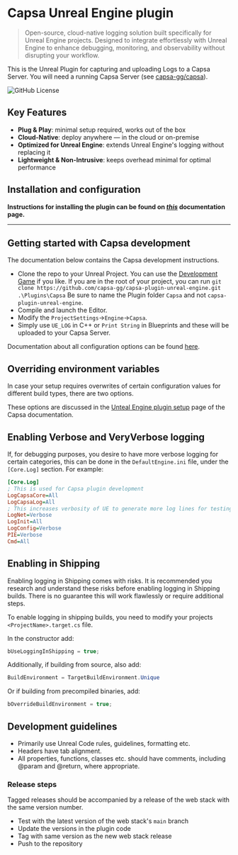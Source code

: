 # Capsa Unreal Engine plugin

> Open-source, cloud-native logging solution built specifically for Unreal Engine projects. Designed to integrate effortlessly with Unreal Engine to enhance debugging, monitoring, and observability without disrupting your workflow.

This is the Unreal Plugin for capturing and uploading Logs to a Capsa Server. You will need a running Capsa Server (see [capsa-gg/capsa](https://github.com/capsa-gg/capsa)).

![GitHub License](https://img.shields.io/github/license/capsa-gg/capsa-plugin-unreal-engine)

## Key Features
- **Plug & Play**: minimal setup required, works out of the box
- **Cloud-Native**: deploy anywhere — in the cloud or on-premise
- **Optimized for Unreal Engine**: extends Unreal Engine's logging without replacing it
- **Lightweight & Non-Intrusive**: keeps overhead minimal for optimal performance

## Installation and configuration

**Instructions for installing the plugin can be found on _[this](https://capsa.gg/docs/getting-started/unreal-engine-plugin)_ documentation page.**

---

## Getting started with Capsa development

The documentation below contains the Capsa development instructions.

* Clone the repo to your Unreal Project. You can use the [Development Game](https://github.com/capsa-gg/capsa-ue5-dev-game) if you like. 
  If you are in the root of your project, you can run `git clone https://github.com/capsa-gg/capsa-plugin-unreal-engine.git .\Plugins\Capsa`
  Be sure to name the Plugin folder `Capsa` and not `capsa-plugin-unreal-engine`.
* Compile and launch the Editor.
* Modify the `ProjectSettings`->`Engine`->`Capsa`.
* Simply use `UE_LOG` in C++ or `Print String` in Blueprints and these will be uploaded to your Capsa Server.

Documentation about all configuration options can be found [here](https://capsa.gg/docs/configuration/plugin-config).

## Overriding environment variables

In case your setup requires overwrites of certain configuration values for different build types, there are two options.

These options are discussed in the [Unteal Engine plugin setup](https://capsa.gg/docs/getting-started/unreal-engine-plugin#overriding-environment-variables) page of the Capsa documentation.

## Enabling Verbose and VeryVerbose logging

If, for debugging purposes, you desire to have more verbose logging for certain categories, this can be done in the `DefaultEngine.ini` file, under the `[Core.Log]` section. For example:

```ini
[Core.Log]
; This is used for Capsa plugin development
LogCapsaCore=All
LogCapsaLog=All
; This increases verbosity of UE to generate more log lines for testing
LogNet=Verbose
LogInit=All
LogConfig=Verbose
PIE=Verbose
Cmd=All
```

## Enabling in Shipping

Enabling logging in Shipping comes with risks. It is recommended you research and understand these risks before enabling logging in Shipping builds. There is no guarantee this will work flawlessly or require additional steps.

To enable logging in shipping builds, you need to modify your projects `<ProjectName>.target.cs` file.

In the constructor add:
```csharp
bUseLoggingInShipping = true;
```

Additionally, if building from source, also add:
```csharp
BuildEnvironment = TargetBuildEnvironment.Unique
```

Or if building from precompiled binaries, add:
```csharp
bOverrideBuildEnvironment = true;
```

## Development guidelines

- Primarily use Unreal Code rules, guidelines, formatting etc.
- Headers have tab alignment.
- All properties, functions, classes etc. should have comments, including @param and @return, where appropriate.

### Release steps

Tagged releases should be accompanied by a release of the web stack with the same version number.

- Test with the latest version of the web stack's `main` branch
- Update the versions in the plugin code
- Tag with same version as the new web stack release
- Push to the repository